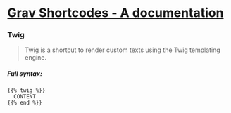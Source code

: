 # [Grav Shortcodes - A documentation](https://github.com/sommerregen/grav-plugin-shortcodes)

### Twig

> Twig is a shortcut to render custom texts using the Twig templating engine.

##### Full syntax:

```twig
{{% twig %}}
  CONTENT
{{% end %}}
```

